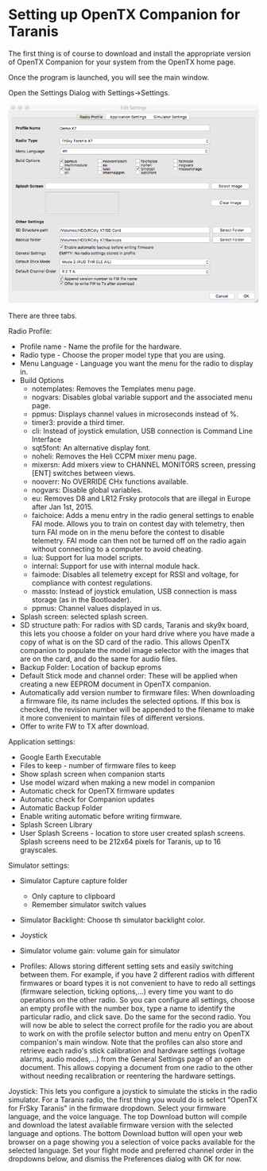 # Setting up OpenTX Companion for Taranis

The first thing is of course to download and install the appropriate version of OpenTX Companion for your system from the OpenTX home page.

Once the program is launched, you will see the main window.

Open the Settings Dialog with Settings->Settings.

![](images/companion-settings.png)

There are three tabs.

Radio Profile:
* Profile name - Name the profile for the hardware.
* Radio type - Choose the proper model type that you are using.
* Menu Language - Language you want the menu for the radio to display in.
* Build Options
  * notemplates: Removes the Templates menu page.
  * nogvars: Disables global variable support and the associated menu page.
  * ppmus: Displays channel values in microseconds instead of %.
  * timer3: provide a third timer.
  * cli: Instead of joystick emulation, USB connection is Command Line Interface
  * sqt5font: An alternative display font.
  * noheli: Removes the Heli CCPM mixer menu page.
  * mixersn: Add mixers view to CHANNEL MONITORS screen, pressing [ENT] switches between views.
  * nooverr: No OVERRIDE CHx functions available.
  * nogvars: Disable global variables.
  * eu: Removes D8 and LR12 Frsky protocols that are illegal in Europe after Jan 1st, 2015.
  * faichoice: Adds a menu entry in the radio general settings to enable FAI mode. Allows you to train on contest day with telemetry, then turn FAI mode on in the menu before the contest to disable telemetry. FAI mode can then not be turned off on the radio again without connecting to a computer to avoid cheating.
  * lua: Support for lua model scripts.
  * internal: Support for use with internal module hack.
  * faimode: Disables all telemetry except for RSSI and voltage, for compliance with contest regulations.
  * massto:  Instead of joystick emulation, USB connection is mass storage (as in the Bootloader).
  * ppmus:  Channel values displayed in us.
* Splash screen: selected splash screen.
* SD structure path: For radios with SD cards, Taranis and sky9x board, this lets you choose a folder on your hard drive where you have made a copy of what is on the SD card of the radio.  This allows OpenTX companion to populate the model image selector with the images that are on the card, and do the same for audio files.
* Backup Folder: Location of backup eproms
* Default Stick mode and channel order: These will be applied when creating a new EEPROM document in OpenTX companion.
* Automatically add version number to firmware files: When downloading a firmware file, its name includes the selected options. If this box is checked, the revision number will be appended to the filename to make it more convenient to maintain files of different versions.
* Offer to write FW to TX after download.

Application settings:
* Google Earth Executable
* Files to keep - number of firmware files to keep
* Show splash screen when companion starts
* Use model wizard when making a new model in companion
* Automatic check for OpenTX firmware updates
* Automatic check for Companion updates
* Automatic Backup Folder
* Enable writing automatic before writing firmware.
* Splash Screen Library
* User Splash Screens - location to store user created splash screens.  Splash screens need to be 212x64 pixels for Taranis, up to 16 grayscales.

Simulator settings:
* Simulator Capture capture folder
  * Only capture to clipboard
  * Remember simulator switch values
* Simulator Backlight: Choose th simulator backlight color.
* Joystick
* Simulator volume gain: volume gain for simulator




* Profiles: Allows storing different setting sets and easily switching between them. For example, if you have 2 different radios with different firmwares or board types it is not convenient to have to redo all settings (firmware selection, ticking options,...) every time you want to do operations on the other radio. So you can configure all settings, choose an empty profile with the number box, type a name to identify the particular radio, and click save. Do the same for the second radio. You will now be able to select the correct profile for the radio you are about to work on with the profile selector button and menu entry on OpenTX companion's main window. Note that the profiles can also store and retrieve each radio's stick calibration and hardware settings (voltage alarms, audio modes,...) from the General Settings page of an open document. This allows copying a document from one radio to the other without needing recalibration or reentering the hardware settings.

Joystick: This lets you configure a joystick to simulate the sticks in the radio simulator.
For a Taranis radio, the first thing you would do is select "OpenTX for FrSky Taranis" in the firmware dropdown. Select your firmware language, and the voice language. The top Download button will compile and download the latest available firmware version with the selected language and options. The bottom Download button will open your web browser on a page showing you a selection of voice packs available for the selected language.
Set your flight mode and preferred channel order in the dropdowns below, and dismiss the Preferences dialog with OK for now.
